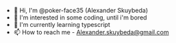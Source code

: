 - 👋 Hi, I'm @poker-face35 (Alexander Skuybeda)
- 👀 I'm interested in some coding, until i'm bored
- 🌱 I'm currently learning typescript
- 📫 How to reach me - Alexander.skuybeda@gmail.com

<!---
poker-face35/poker-face35 is a ✨ special ✨ repository because its `README.md` (this file) appears on your GitHub profile.
You can click the Preview link to take a look at your changes.
--->

